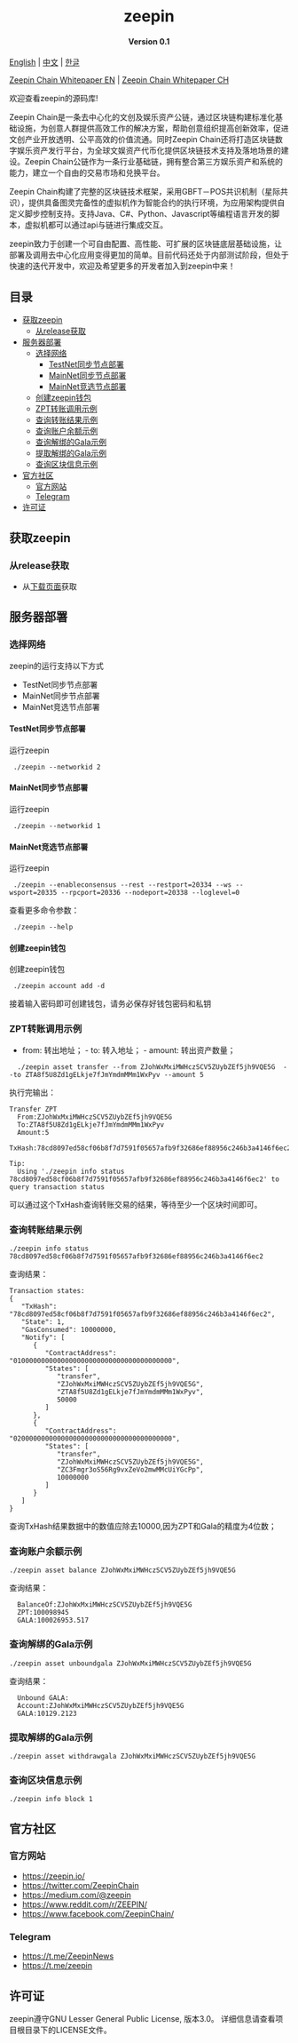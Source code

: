 
<h1 align="center">zeepin </h1>
<h4 align="center">Version 0.1 </h4>

[English](README.md) | [中文](README_CN.md) | [한글](README_KO.md)


[Zeepin Chain Whitepaper EN](https://www.zeepin.io/pdfs/Zeepin%20Chain%20Tech%20WP%20V1.0%20EN.pdf) | [Zeepin Chain Whitepaper CH](https://www.zeepin.io/pdfs/Zeepin%20Chain_WP%20CN%20V1.0.pdf)


欢迎查看zeepin的源码库!

Zeepin Chain是一条去中心化的文创及娱乐资产公链，通过区块链构建标准化基础设施，为创意人群提供高效工作的解决方案，帮助创意组织提高创新效率，促进文创产业开放透明、公平高效的价值流通。同时Zeepin Chain还将打造区块链数字娱乐资产发行平台，为全球文娱资产代币化提供区块链技术支持及落地场景的建设。Zeepin Chain公链作为一条行业基础链，拥有整合第三方娱乐资产和系统的能力，建立一个自由的交易市场和兑换平台。

Zeepin Chain构建了完整的区块链技术框架，采用GBFT－POS共识机制（星际共识），提供具备图灵完备性的虚拟机作为智能合约的执行环境，为应用架构提供自定义脚步控制支持。支持Java、C#、Python、Javascript等编程语言开发的脚本，虚拟机都可以通过api与链进行集成交互。

zeepin致力于创建一个可自由配置、高性能、可扩展的区块链底层基础设施，让部署及调用去中心化应用变得更加的简单。目前代码还处于内部测试阶段，但处于快速的迭代开发中，欢迎及希望更多的开发者加入到zeepin中来！


## 目录

* [获取zeepin](#获取zeepin)
    * [从release获取](#从release获取)
* [服务器部署](#服务器部署)
    * [选择网络](#选择网络)
        * [TestNet同步节点部署](#testnet同步节点部署)
        * [MainNet同步节点部署](#mainnet同步节点部署)
        * [MainNet竞选节点部署](#mainnet竞选节点部署)
    * [创建zeepin钱包](#创建zeepin钱包)
    * [ZPT转账调用示例](#zpt转账调用示例)
    * [查询转账结果示例](#查询转账结果示例)
    * [查询账户余额示例](#查询账户余额示例)
    * [查询解绑的Gala示例](#查询解绑的gala示例)
    * [提取解绑的Gala示例](#提取解绑的gala示例)
    * [查询区块信息示例](#查询区块信息示例)
* [官方社区](#官方社区)
    * [官方网站](#官方网站)
    * [Telegram](#telegram)
* [许可证](#许可证)


## 获取zeepin
### 从release获取
- 从[下载页面](https://github.com/zeepin/zeepinChain/releases)获取

## 服务器部署
### 选择网络
zeepin的运行支持以下方式

* TestNet同步节点部署
* MainNet同步节点部署
* MainNet竞选节点部署


#### TestNet同步节点部署

运行zeepin

   ```
	./zeepin --networkid 2
   ```

#### MainNet同步节点部署

运行zeepin

   ```
	./zeepin --networkid 1
   ```

#### MainNet竞选节点部署

运行zeepin

   ```
	./zeepin --enableconsensus --rest --restport=20334 --ws --wsport=20335 --rpcport=20336 --nodeport=20338 --loglevel=0
   ```

查看更多命令参数：

   ```
	./zeepin --help
   ```


#### 创建zeepin钱包

创建zeepin钱包

   ```
	./zeepin account add -d
   ```
   接着输入密码即可创建钱包，请务必保存好钱包密码和私钥
   
   
### ZPT转账调用示例
   - from: 转出地址； - to: 转入地址； - amount: 转出资产数量；

```shell
  ./zeepin asset transfer --from ZJohWxMxiMWHczSCV5ZUybZEf5jh9VQE5G  --to ZTA8f5U8Zd1gELkje7fJmYmdmMMm1WxPyv --amount 5
```

执行完输出：

```
Transfer ZPT
  From:ZJohWxMxiMWHczSCV5ZUybZEf5jh9VQE5G
  To:ZTA8f5U8Zd1gELkje7fJmYmdmMMm1WxPyv
  Amount:5
  TxHash:78cd8097ed58cf06b8f7d7591f05657afb9f32686ef88956c246b3a4146f6ec2

Tip:
  Using './zeepin info status 78cd8097ed58cf06b8f7d7591f05657afb9f32686ef88956c246b3a4146f6ec2' to query transaction status
```
可以通过这个TxHash查询转账交易的结果，等待至少一个区块时间即可。


### 查询转账结果示例

```shell
./zeepin info status 78cd8097ed58cf06b8f7d7591f05657afb9f32686ef88956c246b3a4146f6ec2
```
查询结果：
```shell
Transaction states:
{
   "TxHash": "78cd8097ed58cf06b8f7d7591f05657afb9f32686ef88956c246b3a4146f6ec2",
   "State": 1,
   "GasConsumed": 10000000,
   "Notify": [
      {
         "ContractAddress": "0100000000000000000000000000000000000000",
         "States": [
            "transfer",
            "ZJohWxMxiMWHczSCV5ZUybZEf5jh9VQE5G",
            "ZTA8f5U8Zd1gELkje7fJmYmdmMMm1WxPyv",
            50000
         ]
      },
      {
         "ContractAddress": "0200000000000000000000000000000000000000",
         "States": [
            "transfer",
            "ZJohWxMxiMWHczSCV5ZUybZEf5jh9VQE5G",
            "ZC3Fmgr3oS56Rg9vxZeVo2mwMMcUiYGcPp",
            10000000
         ]
      }
   ]
}
```
查询TxHash结果数据中的数值应除去10000,因为ZPT和Gala的精度为4位数；


### 查询账户余额示例

```shell
./zeepin asset balance ZJohWxMxiMWHczSCV5ZUybZEf5jh9VQE5G
```
查询结果：
```shell
  BalanceOf:ZJohWxMxiMWHczSCV5ZUybZEf5jh9VQE5G
  ZPT:100098945
  GALA:100026953.517
```


### 查询解绑的Gala示例

```shell
./zeepin asset unboundgala ZJohWxMxiMWHczSCV5ZUybZEf5jh9VQE5G
```

查询结果：
```shell
  Unbound GALA:
  Account:ZJohWxMxiMWHczSCV5ZUybZEf5jh9VQE5G
  GALA:10129.2123
```

### 提取解绑的Gala示例

```shell
./zeepin asset withdrawgala ZJohWxMxiMWHczSCV5ZUybZEf5jh9VQE5G
```

### 查询区块信息示例

```shell
./zeepin info block 1
```


## 官方社区

### 官方网站

- https://zeepin.io/
- https://twitter.com/ZeepinChain
- https://medium.com/@zeepin
- https://www.reddit.com/r/ZEEPIN/
- https://www.facebook.com/ZeepinChain/

### Telegram

- https://t.me/ZeepinNews
- https://t.me/zeepin


## 许可证

zeepin遵守GNU Lesser General Public License, 版本3.0。 详细信息请查看项目根目录下的LICENSE文件。
